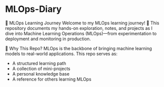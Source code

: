 # MLOps-Diary
📘 MLOps Learning Journey
Welcome to my MLOps learning journey! 🚀
This repository documents my hands-on exploration, notes, and projects as I dive into Machine Learning Operations (MLOps)—from experimentation to deployment and monitoring in production.

🧭 Why This Repo?
MLOps is the backbone of bringing machine learning models to real-world applications. This repo serves as:

- A structured learning path
- A collection of mini-projects
- A personal knowledge base
- A reference for others learning MLOps

